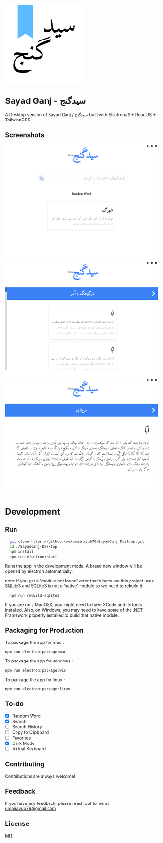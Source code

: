 ![App Icon](./icons/256x256.png)

# Sayad Ganj - سیدگنج
A Desktop version of Sayad Ganj / سیدگنج built with ElectronJS + ReactJS + TailwindCSS
## Screenshots

![App Screenshot](./screenshots/screenshot01.png)
![App Screenshot 2](./screenshots/screenshot02.png)
![App Screenshot 3](./screenshots/screenshot03.png)


# Development
## Run

```bash
  git clone https://github.com/umairayub79/SayadGanj-Desktop.git
  cd ./SayadGanj-Desktop
  npm install
  npm run electron:start
```
Runs the app in the development mode. A brand new window will be opened by electron automatically.

note: if you get a 'module not found' error that's because this project uses SQLite3 and SQLite3 is not a 'native' module so we need to rebuild it:

```bash
  npm run rebuild-sqlite3
```

If you are on a MacOSX, you might need to have XCode and its tools installed. Also, on Windows, you may need to have some of the .NET Framework properly installed to build that native module.

## Packaging for Production
To package the app for mac : 
```
npm run electron:package:mac
```
To package the app for windows : 
```
npm run electron:package:win
```
To package the app for linux : 
```
npm run electron:package:linux
```
## To-do

- [x] Random Word
- [x] Search
- [ ] Search History
- [ ] Copy to Clipboard
- [ ] Favorites
- [x] Dark Mode
- [ ] Virtual Keyboard

## Contributing

Contributions are always welcome!


## Feedback

If you have any feedback, please reach out to me at umairayub79@gmail.com


## License

[MIT](https://choosealicense.com/licenses/mit/)
